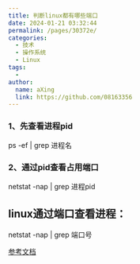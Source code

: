 ```yaml
---
title: 判断linux都有哪些端口
date: 2024-01-21 03:32:44
permalink: /pages/30372e/
categories:
  - 技术
  - 操作系统
  - Linux
tags:
  - 
author: 
  name: aXing
  link: https://github.com/08163356
---
```

### 1、先查看进程pid

ps -ef | grep 进程名

### 2、通过pid查看占用端口

netstat -nap | grep 进程pid

## linux通过端口查看进程：

netstat -nap | grep 端口号



[参考文档](https://www.cnblogs.com/macolee/p/5664306.html)